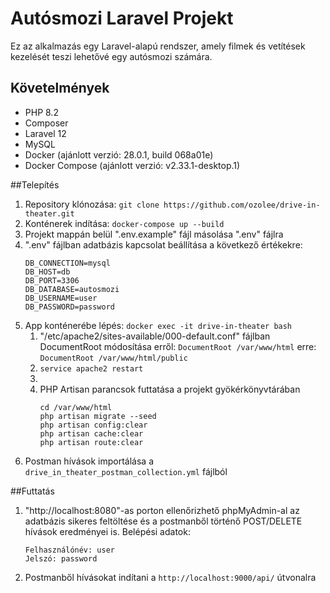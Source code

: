 # Autósmozi Laravel Projekt
Ez az alkalmazás egy Laravel-alapú rendszer, amely filmek és vetítések kezelését teszi lehetővé egy autósmozi számára.

## Követelmények
- PHP 8.2
- Composer
- Laravel 12
- MySQL
- Docker (ajánlott verzió: 28.0.1, build 068a01e)
- Docker Compose (ajánlott verzió: v2.33.1-desktop.1)

##Telepítés
1. Repository klónozása:
    ```git clone https://github.com/ozolee/drive-in-theater.git```
2. Konténerek indítása:
    ```docker-compose up --build```
3. Projekt mappán belül ".env.example" fájl másolása ".env" fájlra
4. ".env" fájlban adatbázis kapcsolat beállítása a következő értékekre:
   ```
   DB_CONNECTION=mysql
   DB_HOST=db
   DB_PORT=3306
   DB_DATABASE=autosmozi
   DB_USERNAME=user
   DB_PASSWORD=password
   ```
5. App konténerébe lépés:
    ```docker exec -it drive-in-theater bash```    
   1. "/etc/apache2/sites-available/000-default.conf" fájlban DocumentRoot módosítása erről:
      ```DocumentRoot /var/www/html```
      erre:
      ```DocumentRoot /var/www/html/public```
   2. ```service apache2 restart```
   3. 
   4. PHP Artisan parancsok futtatása a projekt gyökérkönyvtárában
      ```
      cd /var/www/html
      php artisan migrate --seed
      php artisan config:clear
      php artisan cache:clear
      php artisan route:clear
      ```
6. Postman hívások importálása a ```drive_in_theater_postman_collection.yml``` fájlból

##Futtatás
1. "http://localhost:8080"-as porton ellenőrizhető phpMyAdmin-al az adatbázis sikeres feltöltése és a postmanből történő POST/DELETE hívások eredményei is. Belépési adatok:
   ```
   Felhasználónév: user
   Jelszó: password
   ```
2. Postmanből hívásokat indítani a ```http://localhost:9000/api/``` útvonalra

